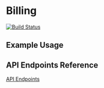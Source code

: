 # Billing  
[![Build Status](https://travis-ci.org/Quota-Billing/Billing.svg?branch=master)](https://travis-ci.org/Quota-Billing/Billing)

## Example Usage


## API Endpoints Reference
[API Endpoints](Billing/documentation/EndpointsReference.md)
